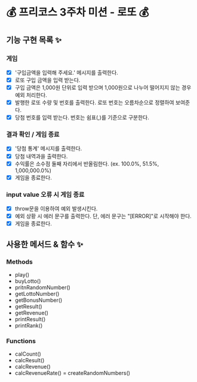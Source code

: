 # 💰 프리코스 3주차 미션 - 로또 💰

## 기능 구현 목록 ✨

### **게임**

- [x] '구입금액을 입력해 주세요.' 메시지를 출력한다.
- [x] 로또 구입 금액을 입력 받는다.
- [x] 구입 금액은 1,000원 단위로 입력 받으며 1,000원으로 나누어 떨어지지 않는 경우 예외 처리한다.
- [x] 발행한 로또 수량 및 번호를 출력한다. 로또 번호는 오름차순으로 정렬하여 보여준다.
- [x] 당첨 번호를 입력 받는다. 번호는 쉼표(,)를 기준으로 구분한다.

### **결과 확인 / 게임 종료**

- [x] '당첨 통계' 메시지를 출력한다.
- [x] 당첨 내역과을 출력한다.
- [x] 수익률은 소수점 둘째 자리에서 반올림한다. (ex. 100.0%, 51.5%, 1,000,000.0%)
- [x] 게임을 종료한다.

### **input value 오류 시 게임 종료**

- [x] throw문을 이용하여 예외 발생시킨다.
- [x] 예외 상황 시 에러 문구를 출력한다. 단, 에러 문구는 "[ERROR]"로 시작해야 한다.
- [x] 게임을 종료한다.

## 사용한 메서드 & 함수 ✨

### Methods

- play()
- buyLotto()
- pritnRandomNumber()
- getLottoNumber()
- getBonusNumber()
- getResult()
- getRevenue()
- printResult()
- printRank()

### Functions

- calCount()
- calcResult()
- calcRevenue()
- calcRevenueRate()
  = createRandomNumbers()
